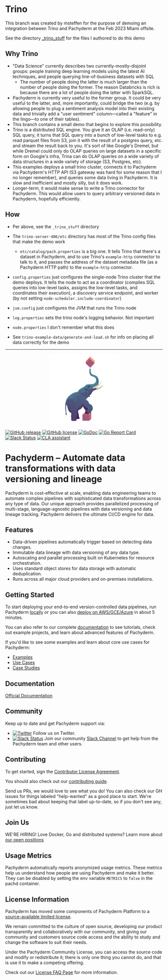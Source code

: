 # Trino

This branch was created by msteffen for the purpose of demoing an integration between Trino and Pachyderm at the Feb 2023 Miami offsite.

See the directory [_trino_stuff](tree/msteffen/20230207/master/trino/_trino_stuff) for the files I authored to do this demo

## Why Trino

- "Data Science" currently describes two currently-mostly-disjoint groups: people training deep learning models using the latest AI techniques, and people querying line-of-business datasets with SQL
  - The number of people doing the latter is much larger than the number of people doing the former. The reason Databricks is rich is because there are a lot of people doing the latter with SparkSQL.
- Pachyderm is currently very useful to the former group. It could be very useful to the latter, and, more importantly, could bridge the two (e.g. by allowing people to plug a sentiment analysis model into their existing data and trivially add a "user sentiment" column—called a "feature" in the lingo—to one of their tables).
- This branch contains a small demo that begins to explore this possibility.
- Trino is a distributed SQL engine. You give it an OLAP (i.e. read-only) SQL query, it turns that SQL query into a bunch of low-level tasks to e.g. read parquet files from S3, join it with the result of a postgres query, etc. and stream the result back to you. It's sort of like Google's Dremel, but while Dremel could only do OLAP queries on large datasets in a specific form on Google's infra, Trina can do OLAP queries on a wide variety of data structures in a wide variety of storage (S3, Postgres, etc).
- This examples deploys a small trino cluster, connects it to Pachyderm via Pachyderm's HTTP API (S3 gateway was hard for some reason that I no longer remember), and queries some data living in Pachyderm. It is slow and inefficient and mostly silly, but it does work.
- Longer-term, it would make sense to write a Trino connector for Pachyderm. This would allow users to query arbitrary versioned data in Pachyderm, hopefully efficiently.

## How

- Per above, see the `_trino_stuff` directory
- The `trino-server-406/etc` directory has most of the Trino config files that make the demo work
  - `etc/catalog/pach.properties` is a big one. It tells Trino that there's a dataset in Pachyderm, and to use Trino's `example-http` connector to talk to it, and passes the address of the dataset metadata file (as a Pachyderm HTTP path) to the `example-http` connector.
- `config.properties` just configures the single-node Trino cluster that the demo deploys. It tells the node to act as a coordinator (compiles SQL queries into low-level tasks, assigns the low-level tasks, and coordinates their execution), a discovery service endpoint, and worker (by not setting `node-scheduler.include-coordinator`)
- `jvm.config` just configures the JVM that runs the Trino node
- `log.properties` sets the trino node's logging behavior. Not important
- `node.properties` I don't remember what this does

- See `trino-example-data/generate-and-load.sh` for info on placing all data correctly for the demo

---

<p align="center">
	<img src='./Pachyderm_Icon-01.svg' height='225' title='Pachyderm'>
</p>

[![GitHub release](https://img.shields.io/github/release/pachyderm/pachyderm.svg?style=flat-square)](https://github.com/pachyderm/pachyderm/releases)
[![GitHub license](https://img.shields.io/badge/license-Pachyderm-blue)](https://github.com/pachyderm/pachyderm/blob/master/LICENSE)
[![GoDoc](https://godoc.org/github.com/pachyderm/pachyderm?status.svg)](https://pkg.go.dev/github.com/pachyderm/pachyderm/v2/src/client)
[![Go Report Card](https://goreportcard.com/badge/github.com/pachyderm/pachyderm)](https://goreportcard.com/report/github.com/pachyderm/pachyderm)
[![Slack Status](https://badge.slack.pachyderm.io/badge.svg)](https://slack.pachyderm.io)
[![CLA assistant](https://cla-assistant.io/readme/badge/pachyderm/pachyderm)](https://cla-assistant.io/pachyderm/pachyderm)

# Pachyderm – Automate data transformations with data versioning and lineage


Pachyderm is cost-effective at scale, enabling data engineering teams to automate complex pipelines with sophisticated data transformations across any type of data. Our unique approach provides parallelized processing of multi-stage, language-agnostic pipelines with data versioning and data lineage tracking. Pachyderm delivers the ultimate CI/CD engine for data. 

## Features

- Data-driven pipelines automatically trigger based on detecting data changes.
- Immutable data lineage with data versioning of any data type. 
- Autoscaling and parallel processing built on Kubernetes for resource orchestration.
- Uses standard object stores for data storage with automatic deduplication.  
- Runs across all major cloud providers and on-premises installations.


## Getting Started
To start deploying your end-to-end version-controlled data pipelines, run Pachyderm [locally](https://docs.pachyderm.com/latest/getting-started/local-installation/) or you can also [deploy on AWS/GCE/Azure](https://docs.pachyderm.com/latest/deploy-manage/deploy/amazon_web_services/) in about 5 minutes. 

You can also refer to our complete [documentation](https://docs.pachyderm.com) to see tutorials, check out example projects, and learn about advanced features of Pachyderm.

If you'd like to see some examples and learn about core use cases for Pachyderm:
- [Examples](https://github.com/pachyderm/examples)
- [Use Cases](https://www.pachyderm.com/use-cases/)
- [Case Studies](https://www.pachyderm.com/case-studies/)

## Documentation

[Official Documentation](https://docs.pachyderm.com/)

## Community
Keep up to date and get Pachyderm support via:
- [![Twitter](https://img.shields.io/twitter/follow/pachyderminc?style=social)](https://twitter.com/pachyderminc) Follow us on Twitter.
- [![Slack Status](https://badge.slack.pachyderm.io/badge.svg)](https://slack.pachyderm.io) Join our community [Slack Channel](https://slack.pachyderm.io) to get help from the Pachyderm team and other users.

## Contributing
To get started, sign the [Contributor License Agreement](https://cla-assistant.io/pachyderm/pachyderm).

You should also check out our [contributing guide](https://docs.pachyderm.com/latest/contributing/setup/).

Send us PRs, we would love to see what you do! You can also check our GH issues for things labeled "help-wanted" as a good place to start. We're sometimes bad about keeping that label up-to-date, so if you don't see any, just let us know.

## Join Us

WE'RE HIRING! Love Docker, Go and distributed systems? Learn more about [our open positions](https://boards.greenhouse.io/pachyderm)

## Usage Metrics

Pachyderm automatically reports anonymized usage metrics. These metrics help us
understand how people are using Pachyderm and make it better.  They can be
disabled by setting the env variable `METRICS` to `false` in the pachd
container.

## License Information
Pachyderm has moved some components of Pachyderm Platform to a [source-available limited license](LICENSE). 

We remain committed to the culture of open source, developing our product transparently and collaboratively with our community, and giving our community and customers source code access and the ability to study and change the software to suit their needs.

Under the Pachyderm Community License, you can access the source code and modify or redistribute it; there is only one thing you cannot do, and that is use it to make a competing offering. 

Check out our [License FAQ Page](https://www.pachyderm.com/community-license-faq/) for more information.
